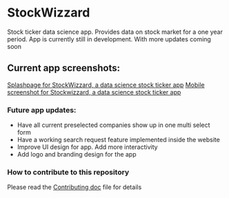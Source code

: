 # StockWizzard


Stock ticker data science app. Provides data on stock market for a one year period. App is currently still in development. With more updates coming soon


## Current app screenshots:

[Splashpage for StockWizzard, a data science stock ticker app](./img/StockWizzard_splashpage.png)
[Mobile screenshot for Stockwizzard, a data science stock ticker app](./img/Mobile_StockWizzard_splashpage.png)

### Future app updates:

- Have all current preselected companies show up in one multi select form
- Have a working search request feature implemented inside the website
- Improve UI design for app. Add more interactivity
- Add logo and branding design for the app

### How to contribute to this repository

Please read the [Contributing doc](./docs/contributing_template.md) file for details
